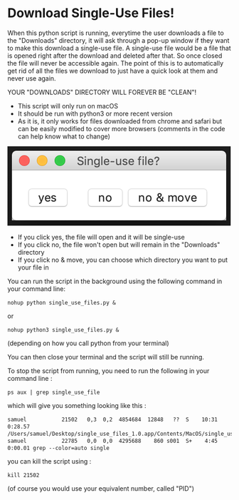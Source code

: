 # Download Single-Use Files!

When this python script is running, everytime the user downloads a file to the "Downloads" directory, it will ask through a pop-up window if they want to make this download a single-use file. A single-use file would be a file that is opened right after the download and deleted after that. So once closed the file will never be accessible again. The point of this is to automatically get rid of all the files we download to just have a quick look at them and never use again.

YOUR "DOWNLOADS" DIRECTORY WILL FOREVER BE "CLEAN"!

 - This script will only run on macOS
 - It should be run with python3 or more recent version
 - As it is, it only works for files downloaded from chrome and safari but can be easily modified to cover more browsers (comments in the code can help know what to change)


![pop-up window that will appear when a file is downloaded](img/popup.png)

- If you click yes, the file will open and it will be single-use
- If you click no, the file won't open but will remain in the "Downloads" directory
- If you click no & move, you can choose which directory you want to put your file in

You can run the script in the background using the following command in your command line: <br/>
```
nohup python single_use_files.py &
```
or <br/>
```
nohup python3 single_use_files.py &
```
(depending on how you call python from your terminal)

You can then close your terminal and the script will still be running.

To stop the script from running, you need to run the following in your command line : <br/>
```
ps aux | grep single_use_file
```

which will give you something looking like this : <br/>
```
samuel           21502   0,3  0,2  4854684  12848   ??  S    10:31     0:28.57 /Users/samuel/Desktop/single_use_files_1.0.app/Contents/MacOS/single_use_files
samuel           22785   0,0  0,0  4295688    860 s001  S+    4:45     0:00.01 grep --color=auto single
```

you can kill the script using :
```
kill 21502
```
(of course you would use your equivalent number, called "PID")
